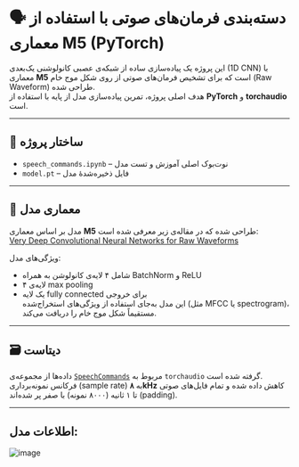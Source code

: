 
# 🗣️ دسته‌بندی فرمان‌های صوتی با استفاده از معماری M5 (PyTorch)

این پروژه یک پیاده‌سازی ساده از شبکه‌ی عصبی کانولوشنی یک‌بعدی (1D CNN) با معماری **M5** است که برای تشخیص فرمان‌های صوتی از روی شکل موج خام (Raw Waveform) طراحی شده.  
هدف اصلی پروژه، تمرین پیاده‌سازی مدل از پایه با استفاده از **PyTorch** و **torchaudio** است.

---

## 📂 ساختار پروژه

- `speech_commands.ipynb` – نوت‌بوک اصلی آموزش و تست مدل  
- `model.pt` – فایل ذخیره‌شدهٔ مدل 
  
---
## 🧠 معماری مدل

مدل بر اساس معماری **M5** طراحی شده که در مقاله‌ی زیر معرفی شده است:  
[Very Deep Convolutional Neural Networks for Raw Waveforms](https://arxiv.org/pdf/1610.00087.pdf)

ویژگی‌های مدل:
- شامل ۴ لایه‌ی کانولوشن به همراه BatchNorm و ReLU
- ۴ لایه‌ی max pooling  
- یک لایه fully connected برای خروجی  
این مدل به‌جای استفاده از ویژگی‌های استخراج‌شده (مثل MFCC یا spectrogram)، مستقیماً شکل موج خام را دریافت می‌کند.

---
## 🗃️ دیتاست

داده‌ها از مجموعه‌ی [`SpeechCommands`](https://pytorch.org/audio/stable/datasets.html#speechcommands) مربوط به `torchaudio` گرفته شده است.  
فرکانس نمونه‌برداری (sample rate) به **۸kHz** کاهش داده شده و تمام فایل‌های صوتی تا ۱ ثانیه (۸۰۰۰ نمونه) با صفر پر شده‌اند (padding).

---

## اطلاعات مدل:
![image](https://github.com/user-attachments/assets/c1f0d550-8705-4051-87ca-0d37f48252ca)

